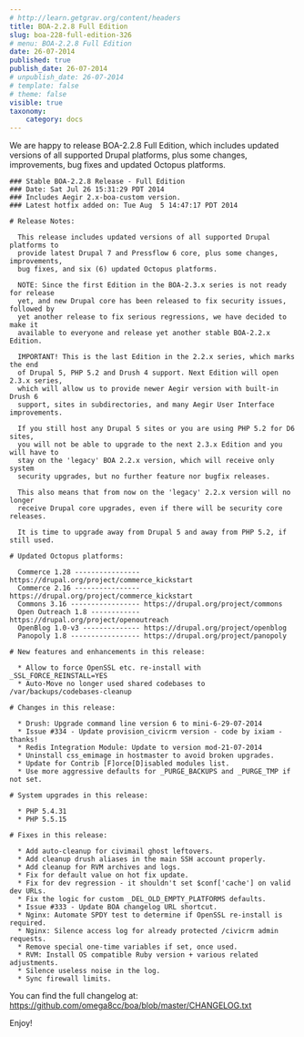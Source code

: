 ```yaml
---
# http://learn.getgrav.org/content/headers
title: BOA-2.2.8 Full Edition
slug: boa-228-full-edition-326
# menu: BOA-2.2.8 Full Edition
date: 26-07-2014
published: true
publish_date: 26-07-2014
# unpublish_date: 26-07-2014
# template: false
# theme: false
visible: true
taxonomy:
    category: docs
---
```


 We are happy to release BOA-2.2.8 Full Edition, which includes updated versions of all supported Drupal platforms, plus some changes, improvements, bug fixes and updated Octopus platforms.

 
    ### Stable BOA-2.2.8 Release - Full Edition
    ### Date: Sat Jul 26 15:31:29 PDT 2014
    ### Includes Aegir 2.x-boa-custom version.
    ### Latest hotfix added on: Tue Aug  5 14:47:17 PDT 2014
    
    # Release Notes:
    
      This release includes updated versions of all supported Drupal platforms to
      provide latest Drupal 7 and Pressflow 6 core, plus some changes, improvements,
      bug fixes, and six (6) updated Octopus platforms.
    
      NOTE: Since the first Edition in the BOA-2.3.x series is not ready for release
      yet, and new Drupal core has been released to fix security issues, followed by
      yet another release to fix serious regressions, we have decided to make it
      available to everyone and release yet another stable BOA-2.2.x Edition.
    
      IMPORTANT! This is the last Edition in the 2.2.x series, which marks the end
      of Drupal 5, PHP 5.2 and Drush 4 support. Next Edition will open 2.3.x series,
      which will allow us to provide newer Aegir version with built-in Drush 6
      support, sites in subdirectories, and many Aegir User Interface improvements.
    
      If you still host any Drupal 5 sites or you are using PHP 5.2 for D6 sites,
      you will not be able to upgrade to the next 2.3.x Edition and you will have to
      stay on the 'legacy' BOA 2.2.x version, which will receive only system
      security upgrades, but no further feature nor bugfix releases.
    
      This also means that from now on the 'legacy' 2.2.x version will no longer
      receive Drupal core upgrades, even if there will be security core releases.
    
      It is time to upgrade away from Drupal 5 and away from PHP 5.2, if still used.
    
    # Updated Octopus platforms:
    
      Commerce 1.28 ---------------- https://drupal.org/project/commerce_kickstart
      Commerce 2.16 ---------------- https://drupal.org/project/commerce_kickstart
      Commons 3.16 ----------------- https://drupal.org/project/commons
      Open Outreach 1.8 ------------ https://drupal.org/project/openoutreach
      OpenBlog 1.0-v3 -------------- https://drupal.org/project/openblog
      Panopoly 1.8 ----------------- https://drupal.org/project/panopoly
    
    # New features and enhancements in this release:
    
      * Allow to force OpenSSL etc. re-install with _SSL_FORCE_REINSTALL=YES
      * Auto-Move no longer used shared codebases to /var/backups/codebases-cleanup
    
    # Changes in this release:
    
      * Drush: Upgrade command line version 6 to mini-6-29-07-2014
      * Issue #334 - Update provision_civicrm version - code by ixiam - thanks!
      * Redis Integration Module: Update to version mod-21-07-2014
      * Uninstall css_emimage in hostmaster to avoid broken upgrades.
      * Update for Contrib [F]orce[D]isabled modules list.
      * Use more aggressive defaults for _PURGE_BACKUPS and _PURGE_TMP if not set.
    
    # System upgrades in this release:
    
      * PHP 5.4.31
      * PHP 5.5.15
    
    # Fixes in this release:
    
      * Add auto-cleanup for civimail ghost leftovers.
      * Add cleanup drush aliases in the main SSH account properly.
      * Add cleanup for RVM archives and logs.
      * Fix for default value on hot fix update.
      * Fix for dev regression - it shouldn't set $conf['cache'] on valid dev URLs.
      * Fix the logic for custom _DEL_OLD_EMPTY_PLATFORMS defaults.
      * Issue #333 - Update BOA changelog URL shortcut.
      * Nginx: Automate SPDY test to determine if OpenSSL re-install is required.
      * Nginx: Silence access log for already protected /civicrm admin requests.
      * Remove special one-time variables if set, once used.
      * RVM: Install OS compatible Ruby version + various related adjustments.
      * Silence useless noise in the log.
      * Sync firewall limits.


 You can find the full changelog at: https://github.com/omega8cc/boa/blob/master/CHANGELOG.txt

Enjoy!